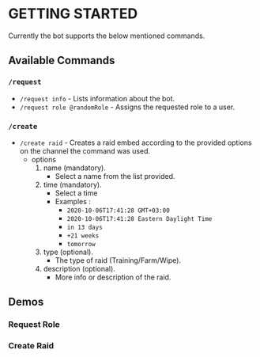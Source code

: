 # GETTING STARTED

Currently the bot supports the below mentioned commands.
## Available Commands

### `/request`

 * `/request info` - Lists information about the bot.
 * `/request role @randomRole` - Assigns the requested role to a user.


### `/create`

 * `/create raid` - Creates a raid embed  according to the provided options on the channel the command was used.
    * options 
        1. name (mandatory).
           *  Select a name from the list provided.
        2. time (mandatory).
            * Select a time 
            * Examples : 
                * `2020-10-06T17:41:28 GMT+03:00`
                * `2020-10-06T17:41:28 Eastern Daylight Time`
                * `in 13 days`
                * `+21 weeks`
                * `tomorrow`
        3. type (optional).
            * The type of raid (Training/Farm/Wipe).
        4. description (optional).
            * More info or description of the raid.

## Demos

### Request Role

### Create Raid



